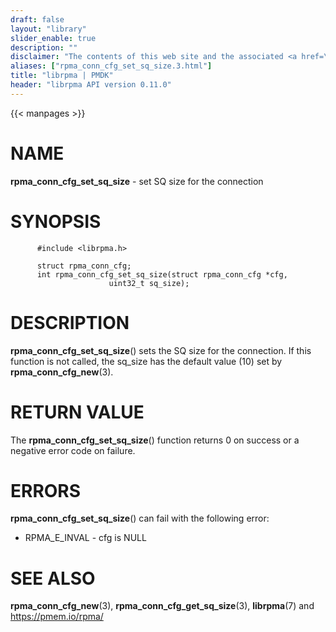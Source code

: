 ```yaml
---
draft: false
layout: "library"
slider_enable: true
description: ""
disclaimer: "The contents of this web site and the associated <a href=\"https://github.com/pmem\">GitHub repositories</a> are BSD-licensed open source."
aliases: ["rpma_conn_cfg_set_sq_size.3.html"]
title: "librpma | PMDK"
header: "librpma API version 0.11.0"
---
```

{{< manpages >}}

[comment]: <> (SPDX-License-Identifier: BSD-3-Clause)
[comment]: <> (Copyright 2020-2022, Intel Corporation)

NAME
====

**rpma\_conn\_cfg\_set\_sq\_size** - set SQ size for the connection

SYNOPSIS
========

          #include <librpma.h>

          struct rpma_conn_cfg;
          int rpma_conn_cfg_set_sq_size(struct rpma_conn_cfg *cfg,
                          uint32_t sq_size);

DESCRIPTION
===========

**rpma\_conn\_cfg\_set\_sq\_size**() sets the SQ size for the
connection. If this function is not called, the sq\_size has the default
value (10) set by **rpma\_conn\_cfg\_new**(3).

RETURN VALUE
============

The **rpma\_conn\_cfg\_set\_sq\_size**() function returns 0 on success
or a negative error code on failure.

ERRORS
======

**rpma\_conn\_cfg\_set\_sq\_size**() can fail with the following error:

-   RPMA\_E\_INVAL - cfg is NULL

SEE ALSO
========

**rpma\_conn\_cfg\_new**(3), **rpma\_conn\_cfg\_get\_sq\_size**(3),
**librpma**(7) and https://pmem.io/rpma/

